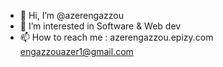 - 👋 Hi, I’m @azerengazzou
- 👀 I’m interested in Software & Web dev 
- 📫 How to reach me : 
azerengazzou.epizy.com
engazzouazer1@gmail.com
